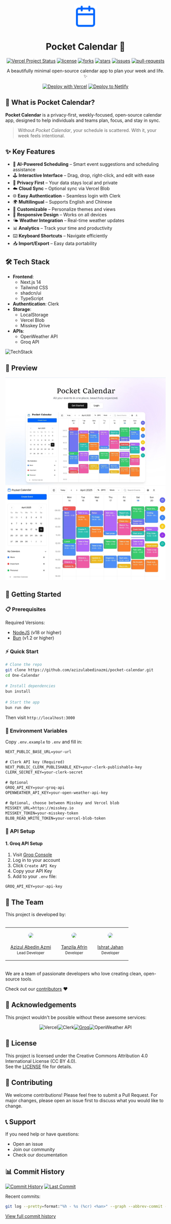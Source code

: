 <div align="center">
  <img src="public/icon.svg" width="72">
  
# Pocket Calendar 📅

<p>

<a href="https://vercel.com/tech-art/one-calendar" target="_blank"><img src="https://vercelbadge.vercel.app/api/EvanTechDev/One-Calendar?style=flat-square" alt="Vercel Project Status"></a>
<a href="https://github.com/azizulabedinazmi/pocket-calendar/blob/master/LICENSE" target="blank"><img src="https://img.shields.io/github/license/EvanTechDev/One-Calendar?style=flat-square" alt="license"></a>
<a href="https://github.com/azizulabedinazmi/pocket-calendar/fork" target="blank"><img src="https://img.shields.io/github/forks/EvanTechDev/One-Calendar?style=flat-square" alt="forks"></a>
<a href="https://github.com/azizulabedinazmi/pocket-calendar/stargazers" target="blank"><img src="https://img.shields.io/github/stars/EvanTechDev/One-Calendar?style=flat-square" alt="stars"></a>
<a href="https://github.com/azizulabedinazmi/pocket-calendar/issues" target="blank"><img src="https://img.shields.io/github/issues/EvanTechDev/One-Calendar?style=flat-square" alt="issues"></a>
<a href="https://github.com/azizulabedinazmi/pocket-calendar/pulls" target="blank"><img src="https://img.shields.io/github/issues-pr/EvanTechDev/One-Calendar?style=flat-square" alt="pull-requests"></a>

</p>

A beautifully minimal open-source calendar app to plan your week and life. ✨

<a href="https://vercel.com/new/clone?repository-url=https://github.com/azizulabedinazmi/pocket-calendar&env=NEXT_PUBLIC_BASE_URL,NEXT_PUBLIC_CLERK_PUBLISHABLE_KEY,CLERK_SECRET_KEY,OPENWEATHER_API_KEY,BLOB_READ_WRITE_TOKEN&project-name=one-calendar&repo-name=one-calendar" style="display: inline-block;"><img src="https://vercel.com/button" alt="Deploy with Vercel" style="height: 32px;"></a>
<a href="https://app.netlify.com/start/deploy?repository=https://github.com/azizulabedinazmi/pocket-calendar" style="display: inline-block;"><img src="https://www.netlify.com/img/deploy/button.svg" alt="Deploy to Netlify" style="height: 32px;"></a>

</div>

## 🌟 What is Pocket Calendar?

**Pocket Calendar** is a privacy-first, weekly-focused, open-source calendar app, designed to help individuals and teams plan, focus, and stay in sync.

> Without *Pocket Calendar*, your schedule is scattered. With it, your week feels intentional.

## ✨ Key Features

- 🧠 **AI-Powered Scheduling** – Smart event suggestions and scheduling assistance
- 🕹 **Interactive Interface** – Drag, drop, right-click, and edit with ease
- 🔐 **Privacy First** – Your data stays local and private
- ☁️ **Cloud Sync** – Optional sync via Vercel Blob
- 🌐 **Easy Authentication** – Seamless login with Clerk
- 🌍 **Multilingual** – Supports English and Chinese
- 🧱 **Customizable** – Personalize themes and views
- 📱 **Responsive Design** – Works on all devices
- 🌤 **Weather Integration** – Real-time weather updates
- 📊 **Analytics** – Track your time and productivity
- ⌨️ **Keyboard Shortcuts** – Navigate efficiently
- 📤 **Import/Export** – Easy data portability

## 🛠 Tech Stack

- **Frontend**: 
  - Next.js 14
  - Tailwind CSS
  - shadcn/ui
  - TypeScript
- **Authentication**: Clerk
- **Storage**: 
  - LocalStorage
  - Vercel Blob
  - Misskey Drive
- **APIs**:
  - OpenWeather API
  - Groq API

![TechStack](https://skills-icons.vercel.app/api/icons?i=nextjs,ts,tailwindcss,shadcnui,clerk,groq,vercel,openweather,bun)

## 📸 Preview

![Home](public/Home.jpg)
![App](/public/Banner.jpg)

## 🚀 Getting Started

### 📋 Prerequisites

Required Versions:
- [NodeJS](https://nodejs.org) (v18 or higher)
- [Bun](https://bun.sh) (v1.2 or higher)

### ⚡ Quick Start

```bash
# Clone the repo
git clone https://github.com/azizulabedinazmi/pocket-calendar.git
cd One-Calendar

# Install dependencies
bun install

# Start the app
bun run dev
```

Then visit `http://localhost:3000`

### 🔑 Environment Variables

Copy `.env.example` to `.env` and fill in:

```env
NEXT_PUBLIC_BASE_URL=your-url

# Clerk API key (Required)
NEXT_PUBLIC_CLERK_PUBLISHABLE_KEY=your-clerk-publishable-key
CLERK_SECRET_KEY=your-clerk-secret

# Optional
GROQ_API_KEY=your-groq-api
OPENWEATHER_API_KEY=your-open-weather-api-key

# Optional, choose between Misskey and Vercel blob
MISSKEY_URL=https://misskey.io
MISSKEY_TOKEN=your-misskey-token
BLOB_READ_WRITE_TOKEN=your-vercel-blob-token
```

### 🔧 API Setup

#### 1. Groq API Setup

1. Visit [Groq Console](https://console.groq.com)
2. Log in to your account
3. Click `Create API Key`
4. Copy your API Key
5. Add to your `.env` file:
```env
GROQ_API_KEY=your-api-key
```

## 👥 The Team

This project is developed by:

<table style="width: 100%; border-collapse: collapse; margin: 2rem 0;">
  <tr style="text-align: center;">
    <td style="padding: 1rem;">
      <img src="https://github.com/azizulabedinazmi.png" width="100" style="border-radius: 50%;">
      <br><br>
      <a href="https://github.com/azizulabedinazmi">Azizul Abedin Azmi</a>
      <br>
      <small>Lead Developer</small>
    </td>
    <td style="padding: 1rem;">
      <img src="https://github.com/Tanzila-Afrin.png" width="100" style="border-radius: 50%;">
      <br><br>
      <a href="https://github.com/Tanzila-Afrin">Tanzila Afrin</a>
      <br>
      <small>Developer</small>
    </td>
    <td style="padding: 1rem;">
      <img src="https://github.com/isratjahan829.png" width="100" style="border-radius: 50%;">
      <br><br>
      <a href="https://github.com/isratjahan829">Ishrat Jahan</a>
      <br>
      <small>Developer</small>
    </td>
  </tr>
</table>

We are a team of passionate developers who love creating clean, open-source tools.

Check out our [contributors](https://github.com/azizulabedinazmi/pocket-calendar/graphs/contributors) ❤️

## 🙏 Acknowledgements

This project wouldn't be possible without these awesome services:

<div style="display: flex; justify-content: center;">
  <a href="https://vercel.com" style="text-decoration: none;"><img src="https://github.com/user-attachments/assets/5107d47f-7ce9-425a-8e24-77c322205bd4" alt="Vercel" width="96"/></a>
  <a href="https://clerk.com" style="text-decoration: none;"><img src="https://github.com/user-attachments/assets/6f9fa5d7-e0c2-4c14-aef9-e39bd0465e23" alt="Clerk" width="96"/></a>
  <a href="https://groq.com" style="text-decoraion: none;"><img src="https://github.com/user-attachments/assets/650dc220-c0a7-4761-a7ce-2c24a7d75133" alt="Groq" width="96"></a>
  <a href="https://openweathermap.org" style="text-decoration: none;"><img src="https://github.com/user-attachments/assets/d07ed7a1-c374-45f5-90fd-17c3de2a9098" alt="OpenWeather API" width="96"/></a>
</div>

## 📄 License

This project is licensed under the Creative Commons Attribution 4.0 International License (CC BY 4.0).  
See the [LICENSE](./LICENSE) file for details.


## 🤝 Contributing

We welcome contributions! Please feel free to submit a Pull Request. For major changes, please open an issue first to discuss what you would like to change.

## 📞 Support

If you need help or have questions:
- Open an issue
- Join our community
- Check our documentation

## 📊 Commit History

[![Commit History](https://img.shields.io/github/commit-activity/m/azizulabedinazmi/pocket-calendar?style=for-the-badge)](https://github.com/azizulabedinazmi/pocket-calendar/graphs/commit-activity)
[![Last Commit](https://img.shields.io/github/last-commit/azizulabedinazmi/pocket-calendar?style=for-the-badge)](https://github.com/azizulabedinazmi/pocket-calendar/commits/main)

Recent commits:
```bash
git log --pretty=format:"%h - %s (%cr) <%an>" --graph --abbrev-commit -n 5
```

[View full commit history](https://github.com/azizulabedinazmi/pocket-calendar/commits/main)
